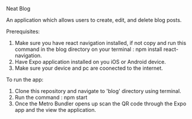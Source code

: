 Neat Blog

An application which allows users to create, edit, and delete blog posts.

Prerequisites: 
1. Make sure you have react navigation installed, if not copy and run this command in the 
blog directory on your terminal :
npm install react-navigation. 
2. Have Expo application installed on you iOS or Android device.
3. Make sure your device and pc are coonected to the internet.

To run the app:
1. Clone this repository and navigate to 'blog' directory using terminal.
2. Run the command :
   npm start 
3. Once the Metro Bundler opens up scan the QR code through the Expo 
   app and the view the application. 
 